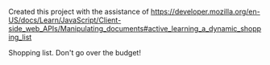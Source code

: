 Created this project with the assistance of https://developer.mozilla.org/en-US/docs/Learn/JavaScript/Client-side_web_APIs/Manipulating_documents#active_learning_a_dynamic_shopping_list 

Shopping list. Don't go over the budget!